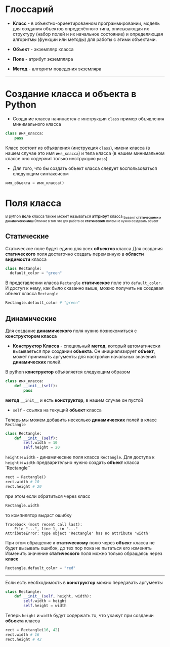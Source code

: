 # Глоссарий
* **Класс** - в объектно-ориентированном программировании, модель для создания объектов определённого типа, описывающая их структуру (набор полей и их начальное состояние) и определяющая алгоритмы (функции или методы) для работы с этими объектами.

* **Объект** - экземпляр класса

* **Поле** - атрибут экземпляра

* **Метод** - алгоритм поведения экземляра

---

# Создание класса и объекта в Python
- Создание класса начинается с инструкции `class`
пример объявления минимального класса
```python
class имя_класса:
    pass
```

Класс состоит из объявления (инструкция `class`), имени класса (в нашем случае это имя `имя_класса`) и тела класса (в нашем минимальном классе оно содержит только инструкцию `pass`)

- Для того, что бы создать объект класса следует воспользоваться следующим синтаксисом
```python
имя_объекта = имя_класса()
```

# Поля класса 
<sub> В python **поле** класса также может называться **аттрибут** класса <sub/>
Бывают **статическими** и **динамическимиш**
Отличие в том что для работв со **статическим** полем не нужно создавать объект

## Статические
Статическое поле будет едино для всех **объектов** класса
Для создания **статического** поля достаточно создать переменную в **области видимости** класса
```python
class Rectangle:
  default_color = "green"
```

В представлении класса `Rectangle` **статическое** поле это `default_color`. И доступ к нему, как было сказанно выше, можно получить не создавая объект класса `Rectangle`
```python
Rectangle.default_color # "green"
```

## Динамические
Для создание **динамического** поля нужно познокомиться с **конструктором класса**

* **Конструктор Класса** - специльный **метод**, который автоматически вызываеться при создании **объекта**. Он инициализирует **объект**, может принимать аргументы для настройки начальных значений **динамических** полей.


В python **конструктор** объявляется следующим образом
```python
class имя_класса:
    def __init__(self):
        pass
```

**метод** `__init__` и есть **конструктор**, в нашем случае он пустой

* `self` - ссылка на текущий **объект** класса


Теперь мы можем добавить несколько **динамических** полей в класс `Rectangle`
```python
class Rectangle:
    def __init__(self):
        self.width = 10
        self.height = 20
```
`height` и `width` - динамические поля класса `Rectangle`. Для доступа к `height` и `width` предварительно нужно создать **объект** класса `Rectangle`` 
```python
rect = Rectangle()
rect.width # 10
rect.height # 20
```
при этом если обратиться через класс
```python
Rectangle.width
```
то компилятор выдаст ошибку
```ignore
Traceback (most recent call last):
    File "...", line 1, in "..."
AttributeError: type object 'Rectangle' has no attribute 'width'
```
При этом обращение к **статическому** полю через **объект** класса не будет вызывать ошибок, до тех пор пока не пытаться его изменять
Изменить значение **статического** поля можно только обращаясь через **класс**
```python
Rectangle.default_color = "red"
```

---

Если есть необходимость в **конструктор** можно передавать аргументы
```python
class Rectangle:
    def __init__(self, height, width):
        self.width = height
        self.height = width
```
Теперь `height` и `width` будут содержать то, что укажут при создании **объекта** класса
```python
rect = Rectangle(16, 42)
rect.width # 16
rect.height # 42
```
